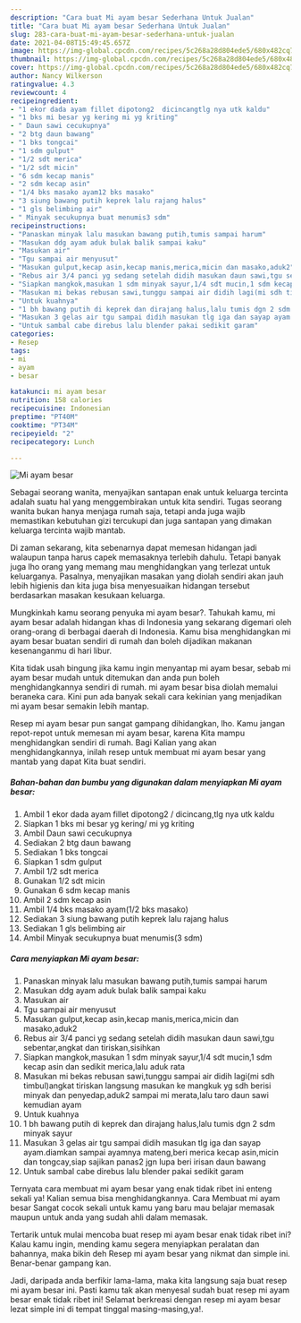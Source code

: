 ```yaml
---
description: "Cara buat Mi ayam besar Sederhana Untuk Jualan"
title: "Cara buat Mi ayam besar Sederhana Untuk Jualan"
slug: 283-cara-buat-mi-ayam-besar-sederhana-untuk-jualan
date: 2021-04-08T15:49:45.657Z
image: https://img-global.cpcdn.com/recipes/5c268a28d804ede5/680x482cq70/mi-ayam-besar-foto-resep-utama.jpg
thumbnail: https://img-global.cpcdn.com/recipes/5c268a28d804ede5/680x482cq70/mi-ayam-besar-foto-resep-utama.jpg
cover: https://img-global.cpcdn.com/recipes/5c268a28d804ede5/680x482cq70/mi-ayam-besar-foto-resep-utama.jpg
author: Nancy Wilkerson
ratingvalue: 4.3
reviewcount: 4
recipeingredient:
- "1 ekor dada ayam fillet dipotong2  dicincangtlg nya utk kaldu"
- "1 bks mi besar yg kering mi yg kriting"
- " Daun sawi cecukupnya"
- "2 btg daun bawang"
- "1 bks tongcai"
- "1 sdm gulput"
- "1/2 sdt merica"
- "1/2 sdt micin"
- "6 sdm kecap manis"
- "2 sdm kecap asin"
- "1/4 bks masako ayam12 bks masako"
- "3 siung bawang putih keprek lalu rajang halus"
- "1 gls belimbing air"
- " Minyak secukupnya buat menumis3 sdm"
recipeinstructions:
- "Panaskan minyak lalu masukan bawang putih,tumis sampai harum"
- "Masukan ddg ayam aduk bulak balik sampai kaku"
- "Masukan air"
- "Tgu sampai air menyusut"
- "Masukan gulput,kecap asin,kecap manis,merica,micin dan masako,aduk2"
- "Rebus air 3/4 panci yg sedang setelah didih masukan daun sawi,tgu sebentar,angkat dan tiriskan,sisihkan"
- "Siapkan mangkok,masukan 1 sdm minyak sayur,1/4 sdt mucin,1 sdm kecap asin dan sedikit merica,lalu aduk rata"
- "Masukan mi bekas rebusan sawi,tunggu sampai air didih lagi(mi sdh timbul)angkat tiriskan langsung masukan ke mangkuk yg sdh berisi minyak dan penyedap,aduk2 sampai mi merata,lalu taro daun sawi kemudian ayam"
- "Untuk kuahnya"
- "1 bh bawang putih di keprek dan dirajang halus,lalu tumis dgn 2 sdm minyak sayur"
- "Masukan 3 gelas air tgu sampai didih masukan tlg iga dan sayap ayam.diamkan sampai ayamnya mateng,beri merica kecap asin,micin dan tongcay,siap sajikan panas2 jgn lupa beri irisan daun bawang"
- "Untuk sambal cabe direbus lalu blender pakai sedikit garam"
categories:
- Resep
tags:
- mi
- ayam
- besar

katakunci: mi ayam besar 
nutrition: 158 calories
recipecuisine: Indonesian
preptime: "PT40M"
cooktime: "PT34M"
recipeyield: "2"
recipecategory: Lunch

---
```



![Mi ayam besar](https://img-global.cpcdn.com/recipes/5c268a28d804ede5/680x482cq70/mi-ayam-besar-foto-resep-utama.jpg)

Sebagai seorang wanita, menyajikan santapan enak untuk keluarga tercinta adalah suatu hal yang menggembirakan untuk kita sendiri. Tugas seorang  wanita bukan hanya menjaga rumah saja, tetapi anda juga wajib memastikan kebutuhan gizi tercukupi dan juga santapan yang dimakan keluarga tercinta wajib mantab.

Di zaman  sekarang, kita sebenarnya dapat memesan hidangan jadi walaupun tanpa harus capek memasaknya terlebih dahulu. Tetapi banyak juga lho orang yang memang mau menghidangkan yang terlezat untuk keluarganya. Pasalnya, menyajikan masakan yang diolah sendiri akan jauh lebih higienis dan kita juga bisa menyesuaikan hidangan tersebut berdasarkan masakan kesukaan keluarga. 



Mungkinkah kamu seorang penyuka mi ayam besar?. Tahukah kamu, mi ayam besar adalah hidangan khas di Indonesia yang sekarang digemari oleh orang-orang di berbagai daerah di Indonesia. Kamu bisa menghidangkan mi ayam besar buatan sendiri di rumah dan boleh dijadikan makanan kesenanganmu di hari libur.

Kita tidak usah bingung jika kamu ingin menyantap mi ayam besar, sebab mi ayam besar mudah untuk ditemukan dan anda pun boleh menghidangkannya sendiri di rumah. mi ayam besar bisa diolah memalui beraneka cara. Kini pun ada banyak sekali cara kekinian yang menjadikan mi ayam besar semakin lebih mantap.

Resep mi ayam besar pun sangat gampang dihidangkan, lho. Kamu jangan repot-repot untuk memesan mi ayam besar, karena Kita mampu menghidangkan sendiri di rumah. Bagi Kalian yang akan menghidangkannya, inilah resep untuk membuat mi ayam besar yang mantab yang dapat Kita buat sendiri.

<!--inarticleads1-->

##### Bahan-bahan dan bumbu yang digunakan dalam menyiapkan Mi ayam besar:

1. Ambil 1 ekor dada ayam fillet dipotong2 / dicincang,tlg nya utk kaldu
1. Siapkan 1 bks mi besar yg kering/ mi yg kriting
1. Ambil  Daun sawi cecukupnya
1. Sediakan 2 btg daun bawang
1. Sediakan 1 bks tongcai
1. Siapkan 1 sdm gulput
1. Ambil 1/2 sdt merica
1. Gunakan 1/2 sdt micin
1. Gunakan 6 sdm kecap manis
1. Ambil 2 sdm kecap asin
1. Ambil 1/4 bks masako ayam(1/2 bks masako)
1. Sediakan 3 siung bawang putih keprek lalu rajang halus
1. Sediakan 1 gls belimbing air
1. Ambil  Minyak secukupnya buat menumis(3 sdm)




<!--inarticleads2-->

##### Cara menyiapkan Mi ayam besar:

1. Panaskan minyak lalu masukan bawang putih,tumis sampai harum
1. Masukan ddg ayam aduk bulak balik sampai kaku
1. Masukan air
1. Tgu sampai air menyusut
1. Masukan gulput,kecap asin,kecap manis,merica,micin dan masako,aduk2
1. Rebus air 3/4 panci yg sedang setelah didih masukan daun sawi,tgu sebentar,angkat dan tiriskan,sisihkan
1. Siapkan mangkok,masukan 1 sdm minyak sayur,1/4 sdt mucin,1 sdm kecap asin dan sedikit merica,lalu aduk rata
1. Masukan mi bekas rebusan sawi,tunggu sampai air didih lagi(mi sdh timbul)angkat tiriskan langsung masukan ke mangkuk yg sdh berisi minyak dan penyedap,aduk2 sampai mi merata,lalu taro daun sawi kemudian ayam
1. Untuk kuahnya
1. 1 bh bawang putih di keprek dan dirajang halus,lalu tumis dgn 2 sdm minyak sayur
1. Masukan 3 gelas air tgu sampai didih masukan tlg iga dan sayap ayam.diamkan sampai ayamnya mateng,beri merica kecap asin,micin dan tongcay,siap sajikan panas2 jgn lupa beri irisan daun bawang
1. Untuk sambal cabe direbus lalu blender pakai sedikit garam




Ternyata cara membuat mi ayam besar yang enak tidak ribet ini enteng sekali ya! Kalian semua bisa menghidangkannya. Cara Membuat mi ayam besar Sangat cocok sekali untuk kamu yang baru mau belajar memasak maupun untuk anda yang sudah ahli dalam memasak.

Tertarik untuk mulai mencoba buat resep mi ayam besar enak tidak ribet ini? Kalau kamu ingin, mending kamu segera menyiapkan peralatan dan bahannya, maka bikin deh Resep mi ayam besar yang nikmat dan simple ini. Benar-benar gampang kan. 

Jadi, daripada anda berfikir lama-lama, maka kita langsung saja buat resep mi ayam besar ini. Pasti kamu tak akan menyesal sudah buat resep mi ayam besar enak tidak ribet ini! Selamat berkreasi dengan resep mi ayam besar lezat simple ini di tempat tinggal masing-masing,ya!.

